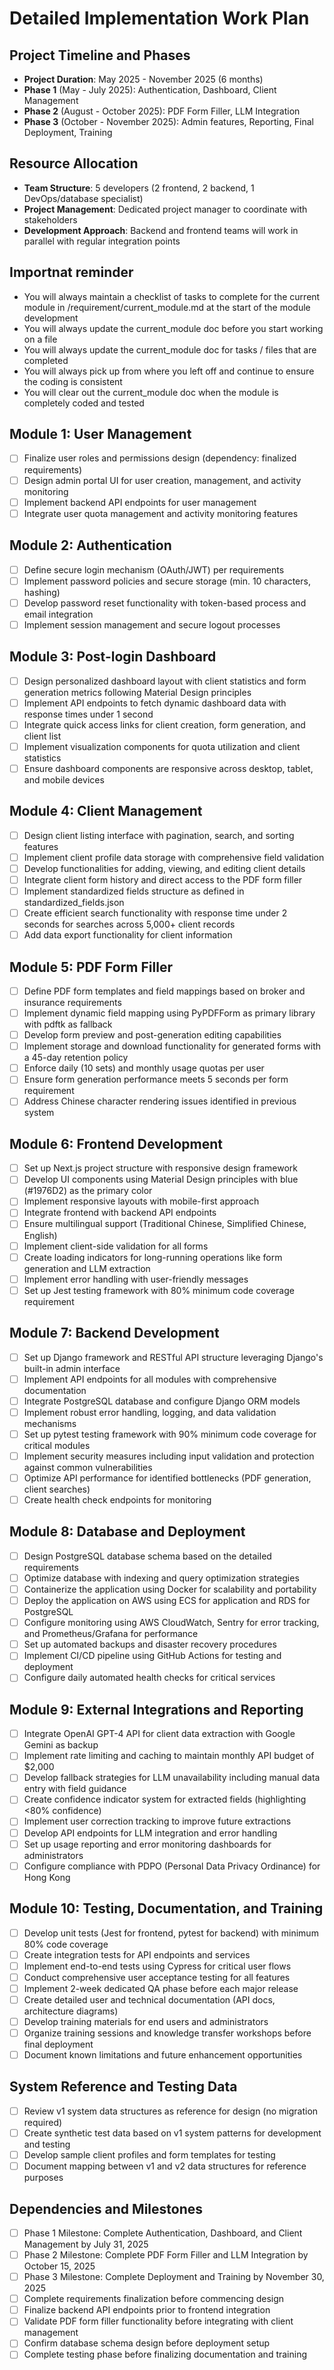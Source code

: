 # Detailed Implementation Work Plan

## Project Timeline and Phases
- **Project Duration**: May 2025 - November 2025 (6 months)
- **Phase 1** (May - July 2025): Authentication, Dashboard, Client Management
- **Phase 2** (August - October 2025): PDF Form Filler, LLM Integration
- **Phase 3** (October - November 2025): Admin features, Reporting, Final Deployment, Training

## Resource Allocation
- **Team Structure**: 5 developers (2 frontend, 2 backend, 1 DevOps/database specialist)
- **Project Management**: Dedicated project manager to coordinate with stakeholders
- **Development Approach**: Backend and frontend teams will work in parallel with regular integration points

## Importnat reminder
- You will always maintain a checklist of tasks to complete for the current module in /requirement/current_module.md at the start of the module development
- You will always update the current_module doc before you start working on a file
- You will always update the current_module doc for tasks / files that are completed
- You will always pick up from where you left off and continue to ensure the coding is consistent
- You will clear out the current_module doc when the module is completely coded and tested

## Module 1: User Management
- [ ] Finalize user roles and permissions design (dependency: finalized requirements)
- [ ] Design admin portal UI for user creation, management, and activity monitoring
- [ ] Implement backend API endpoints for user management
- [ ] Integrate user quota management and activity monitoring features

## Module 2: Authentication
- [ ] Define secure login mechanism (OAuth/JWT) per requirements
- [ ] Implement password policies and secure storage (min. 10 characters, hashing)
- [ ] Develop password reset functionality with token-based process and email integration
- [ ] Implement session management and secure logout processes

## Module 3: Post-login Dashboard
- [ ] Design personalized dashboard layout with client statistics and form generation metrics following Material Design principles
- [ ] Implement API endpoints to fetch dynamic dashboard data with response times under 1 second
- [ ] Integrate quick access links for client creation, form generation, and client list
- [ ] Implement visualization components for quota utilization and client statistics
- [ ] Ensure dashboard components are responsive across desktop, tablet, and mobile devices

## Module 4: Client Management
- [ ] Design client listing interface with pagination, search, and sorting features
- [ ] Implement client profile data storage with comprehensive field validation
- [ ] Develop functionalities for adding, viewing, and editing client details
- [ ] Integrate client form history and direct access to the PDF form filler
- [ ] Implement standardized fields structure as defined in standardized_fields.json
- [ ] Create efficient search functionality with response time under 2 seconds for searches across 5,000+ client records
- [ ] Add data export functionality for client information

## Module 5: PDF Form Filler
- [ ] Define PDF form templates and field mappings based on broker and insurance requirements
- [ ] Implement dynamic field mapping using PyPDFForm as primary library with pdftk as fallback
- [ ] Develop form preview and post-generation editing capabilities
- [ ] Implement storage and download functionality for generated forms with a 45-day retention policy
- [ ] Enforce daily (10 sets) and monthly usage quotas per user
- [ ] Ensure form generation performance meets 5 seconds per form requirement
- [ ] Address Chinese character rendering issues identified in previous system

## Module 6: Frontend Development
- [ ] Set up Next.js project structure with responsive design framework
- [ ] Develop UI components using Material Design principles with blue (#1976D2) as the primary color
- [ ] Implement responsive layouts with mobile-first approach
- [ ] Integrate frontend with backend API endpoints
- [ ] Ensure multilingual support (Traditional Chinese, Simplified Chinese, English)
- [ ] Implement client-side validation for all forms
- [ ] Create loading indicators for long-running operations like form generation and LLM extraction
- [ ] Implement error handling with user-friendly messages
- [ ] Set up Jest testing framework with 80% minimum code coverage requirement

## Module 7: Backend Development
- [ ] Set up Django framework and RESTful API structure leveraging Django's built-in admin interface
- [ ] Implement API endpoints for all modules with comprehensive documentation
- [ ] Integrate PostgreSQL database and configure Django ORM models
- [ ] Implement robust error handling, logging, and data validation mechanisms
- [ ] Set up pytest testing framework with 90% minimum code coverage for critical modules
- [ ] Implement security measures including input validation and protection against common vulnerabilities
- [ ] Optimize API performance for identified bottlenecks (PDF generation, client searches)
- [ ] Create health check endpoints for monitoring

## Module 8: Database and Deployment
- [ ] Design PostgreSQL database schema based on the detailed requirements
- [ ] Optimize database with indexing and query optimization strategies
- [ ] Containerize the application using Docker for scalability and portability
- [ ] Deploy the application on AWS using ECS for application and RDS for PostgreSQL
- [ ] Configure monitoring using AWS CloudWatch, Sentry for error tracking, and Prometheus/Grafana for performance
- [ ] Set up automated backups and disaster recovery procedures
- [ ] Implement CI/CD pipeline using GitHub Actions for testing and deployment
- [ ] Configure daily automated health checks for critical services

## Module 9: External Integrations and Reporting
- [ ] Integrate OpenAI GPT-4 API for client data extraction with Google Gemini as backup
- [ ] Implement rate limiting and caching to maintain monthly API budget of $2,000
- [ ] Develop fallback strategies for LLM unavailability including manual data entry with field guidance
- [ ] Create confidence indicator system for extracted fields (highlighting <80% confidence)
- [ ] Implement user correction tracking to improve future extractions
- [ ] Develop API endpoints for LLM integration and error handling
- [ ] Set up usage reporting and error monitoring dashboards for administrators
- [ ] Configure compliance with PDPO (Personal Data Privacy Ordinance) for Hong Kong

## Module 10: Testing, Documentation, and Training
- [ ] Develop unit tests (Jest for frontend, pytest for backend) with minimum 80% code coverage
- [ ] Create integration tests for API endpoints and services
- [ ] Implement end-to-end tests using Cypress for critical user flows
- [ ] Conduct comprehensive user acceptance testing for all features
- [ ] Implement 2-week dedicated QA phase before each major release
- [ ] Create detailed user and technical documentation (API docs, architecture diagrams)
- [ ] Develop training materials for end users and administrators
- [ ] Organize training sessions and knowledge transfer workshops before final deployment
- [ ] Document known limitations and future enhancement opportunities

## System Reference and Testing Data
- [ ] Review v1 system data structures as reference for design (no migration required)
- [ ] Create synthetic test data based on v1 system patterns for development and testing
- [ ] Develop sample client profiles and form templates for testing
- [ ] Document mapping between v1 and v2 data structures for reference purposes

## Dependencies and Milestones
- [ ] Phase 1 Milestone: Complete Authentication, Dashboard, and Client Management by July 31, 2025
- [ ] Phase 2 Milestone: Complete PDF Form Filler and LLM Integration by October 15, 2025
- [ ] Phase 3 Milestone: Complete Deployment and Training by November 30, 2025
- [ ] Complete requirements finalization before commencing design
- [ ] Finalize backend API endpoints prior to frontend integration
- [ ] Validate PDF form filler functionality before integrating with client management
- [ ] Confirm database schema design before deployment setup
- [ ] Complete testing phase before finalizing documentation and training